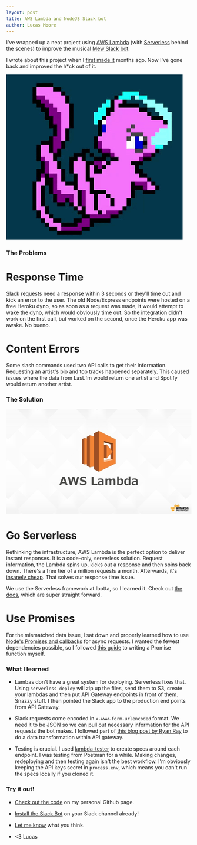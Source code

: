 ```yaml
---
layout: post
title: AWS Lambda and NodeJS Slack bot
author: Lucas Moore
---
```


I've wrapped up a neat project using [AWS Lambda](https://aws.amazon.com/lambda/) (with [Serverless](https://serverless.com/) behind the scenes) to improve the musical [Mew Slack bot](http://mewsic.herokuapp.com/).

I wrote about this project when I [first made it](http://dev.thelucasmoore.com/2016/07/11/Building-Slack-Bots-with-Node.html) months ago.
Now I've gone back and improved the h*ck out of it.

![mewsic](/assets/mewsic.gif)

### The Problems

# Response Time
Slack requests need a response within 3 seconds or they'll time out and kick an error to the user.
The old Node/Express endpoints were hosted on a free Heroku dyno, so as soon as a request was made, it would attempt to wake the dyno, which would obviously time out. So the integration didn't work on the first call, but worked on the second, once the Heroku app was awake. No bueno.

# Content Errors
Some slash commands used two API calls to get their information. Requesting an artist's bio and top tracks happened separately. This caused issues where the data from Last.fm would return one artist and Spotify would return another artist.

### The Solution

![lambda](/assets/lambda.jpg)

# Go Serverless
Rethinking the infrastructure, AWS Lambda is the perfect option to deliver instant responses. It is a code-only, serverless solution. Request information, the Lambda spins up, kicks out a response and then spins back down. There's a free tier of a million requests a month. Afterwards, it's [insanely cheap](https://aws.amazon.com/lambda/pricing/). That solves our response time issue.

We use the Serverless framework at Ibotta, so I learned it. Check out [the docs](https://serverless.com/framework/docs/), which are super straight forward.

# Use Promises
For the mismatched data issue, I sat down and properly learned how to use [Node's Promises and callbacks](https://github.com/maxogden/art-of-node#callbacks) for async requests. I wanted the fewest dependencies possible, so I followed [this guide](https://www.tomas-dvorak.cz/posts/nodejs-request-without-dependencies/) to writing a Promise function myself.

### What I learned

* Lambas don't have a great system for deploying. Serverless fixes that. Using `serverless deploy` will zip up the files, send them to S3, create your lambdas and then put API Gateway endpoints in front of them. Snazzy stuff. I then pointed the Slack app to the production end points from API Gateway.

* Slack requests come encoded in `x-www-form-urlencoded` format. We need it to be JSON so we can pull out necessary information for the API requests the bot makes. I followed part of [this blog post by Ryan Ray](http://www.ryanray.me/serverless-slack-integrations) to do a data transformation within API gateway.

* Testing is crucial. I used [lambda-tester](https://www.npmjs.com/package/lambda-tester) to create specs around each endpoint.
I was testing from Postman for a while. Making changes, redeploying and then testing again isn't the best workflow. I'm obviously keeping the API keys secret in `process.env`, which means you can't run the specs locally if you cloned it.

### Try it out!

* [Check out the code](https://github.com/TheLucasMoore/mewsic_aws_lambda)
on my personal Github page.

* [Install the Slack Bot](http://mewsic.herokuapp.com/) on your Slack channel already!

* [Let me know](https://twitter.com/thelucasmoore) what you think.

* <3 Lucas
